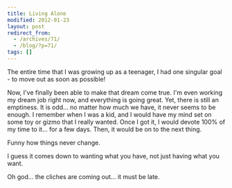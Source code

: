 ```yaml
---
title: Living Alone
modified: 2012-01-23
layout: post
redirect_from:
  - /archives/71/
  - /blog/?p=71/
tags: []
---
```



The entire time that I was growing up as a teenager, I had one singular goal - to move out as soon as possible!

Now, I've finally been able to make that dream come true. I'm even working my dream job right now, and everything is going great. Yet, there is still an emptiness. It is odd... no matter how much we have, it never seems to be enough. I remember when I was a kid, and I would have my mind set on some toy or gizmo that I really wanted. Once I got it, I would devote 100% of my time to it... for a few days. Then, it would be on to the next thing.

Funny how things never change.

I guess it comes down to wanting what you have, not just having what you want.

Oh god... the cliches are coming out... it must be late.
